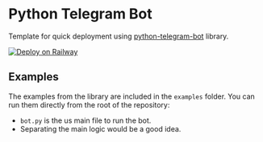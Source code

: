 # Python Telegram Bot

Template for quick deployment using [python-telegram-bot](https://github.com/python-telegram-bot/python-telegram-bot) library.

[![Deploy on Railway](https://railway.app/button.svg)](https://railway.app/template/-6JUpc?referralCode=NC4Tt6)

## Examples
The examples from the library are included in the `examples` folder. You can run them directly from the root of the repository:

- `bot.py` is the us main file to run the bot.
- Separating the main logic would be a good idea.



